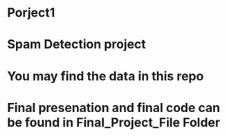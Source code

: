 # Porject1
# Spam Detection project
# You may find the data in this repo
# Final presenation and final code can be found in Final_Project_File Folder
